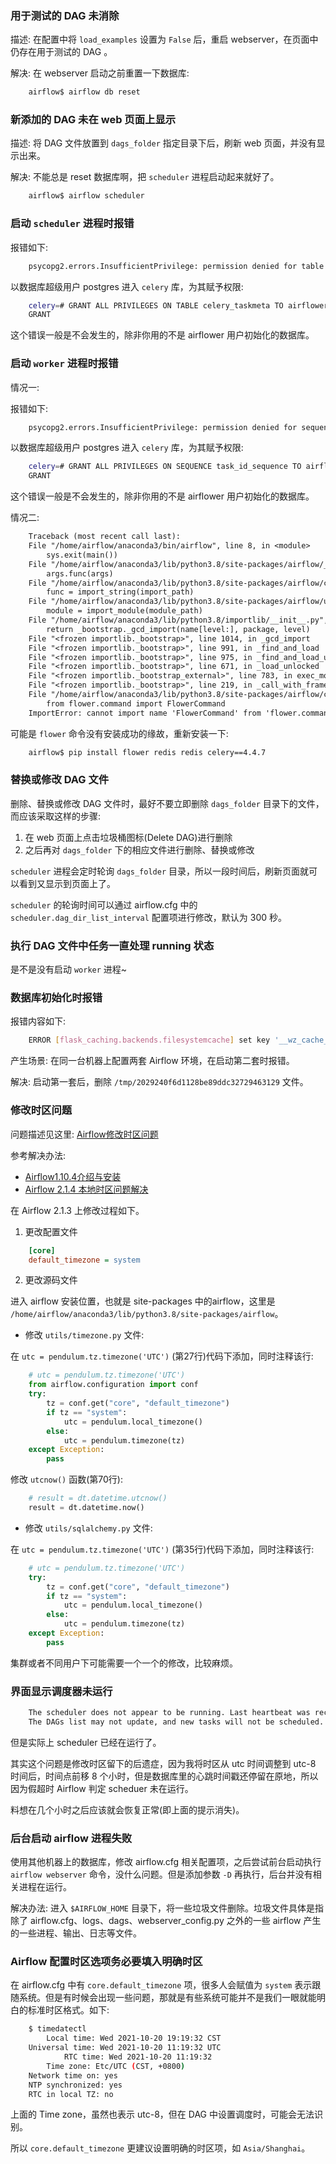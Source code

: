 
### 用于测试的 DAG 未消除

描述:
在配置中将 `load_examples` 设置为 `False` 后，重启 webserver，在页面中仍存在用于测试的 DAG 。

解决:
在 webserver 启动之前重置一下数据库:
```sh
    airflow$ airflow db reset
```


### 新添加的 DAG 未在 web 页面上显示

描述:
将 DAG 文件放置到 `dags_folder` 指定目录下后，刷新 web 页面，并没有显示出来。

解决:
不能总是 reset 数据库啊，把 `scheduler` 进程启动起来就好了。
```sh
    airflow$ airflow scheduler
```


### 启动 `scheduler` 进程时报错

报错如下:
```sh
    psycopg2.errors.InsufficientPrivilege: permission denied for table celery_taskmeta
```

以数据库超级用户 postgres 进入 `celery` 库，为其赋予权限:
```sh
    celery=# GRANT ALL PRIVILEGES ON TABLE celery_taskmeta TO airflower;
    GRANT
```
这个错误一般是不会发生的，除非你用的不是 airflower 用户初始化的数据库。


### 启动 `worker` 进程时报错

情况一:

报错如下:
```sh
    psycopg2.errors.InsufficientPrivilege: permission denied for sequence task_id_sequence
```

以数据库超级用户 postgres 进入 `celery` 库，为其赋予权限:
```sh
    celery=# GRANT ALL PRIVILEGES ON SEQUENCE task_id_sequence TO airflower;
    GRANT
```
这个错误一般是不会发生的，除非你用的不是 airflower 用户初始化的数据库。

情况二:

```txt
    Traceback (most recent call last):
    File "/home/airflow/anaconda3/bin/airflow", line 8, in <module>
        sys.exit(main())
    File "/home/airflow/anaconda3/lib/python3.8/site-packages/airflow/__main__.py", line 40, in main
        args.func(args)
    File "/home/airflow/anaconda3/lib/python3.8/site-packages/airflow/cli/cli_parser.py", line 47, in command
        func = import_string(import_path)
    File "/home/airflow/anaconda3/lib/python3.8/site-packages/airflow/utils/module_loading.py", line 32, in import_string
        module = import_module(module_path)
    File "/home/airflow/anaconda3/lib/python3.8/importlib/__init__.py", line 127, in import_module
        return _bootstrap._gcd_import(name[level:], package, level)
    File "<frozen importlib._bootstrap>", line 1014, in _gcd_import
    File "<frozen importlib._bootstrap>", line 991, in _find_and_load
    File "<frozen importlib._bootstrap>", line 975, in _find_and_load_unlocked
    File "<frozen importlib._bootstrap>", line 671, in _load_unlocked
    File "<frozen importlib._bootstrap_external>", line 783, in exec_module
    File "<frozen importlib._bootstrap>", line 219, in _call_with_frames_removed
    File "/home/airflow/anaconda3/lib/python3.8/site-packages/airflow/cli/commands/celery_command.py", line 29, in <module>
        from flower.command import FlowerCommand
    ImportError: cannot import name 'FlowerCommand' from 'flower.command' (/home/airflow/anaconda3/lib/python3.8/site-packages/flower/command.py)
```

可能是 `flower` 命令没有安装成功的缘故，重新安装一下:
```sh
    airflow$ pip install flower redis redis celery==4.4.7
```


### 替换或修改 DAG 文件

删除、替换或修改 DAG 文件时，最好不要立即删除 `dags_folder` 目录下的文件，而应该采取这样的步骤:
1. 在 web 页面上点击垃圾桶图标(Delete DAG)进行删除
2. 之后再对 `dags_folder` 下的相应文件进行删除、替换或修改

`scheduler` 进程会定时轮询 `dags_folder` 目录，所以一段时间后，刷新页面就可以看到又显示到页面上了。

`scheduler` 的轮询时间可以通过 airflow.cfg 中的 `scheduler.dag_dir_list_interval` 配置项进行修改，默认为 300 秒。

### 执行 DAG 文件中任务一直处理 running 状态

是不是没有启动 `worker` 进程~


### 数据库初始化时报错
 
报错内容如下:
```sh
    ERROR [flask_caching.backends.filesystemcache] set key '__wz_cache_count' -> [Errno 1] Operation not permitted: '/tmp/tmp2zjpe88l.__wz_cache' -> '/tmp/2029240f6d1128be89ddc32729463129'
```

产生场景: 在同一台机器上配置两套 Airflow 环境，在启动第二套时报错。

解决: 启动第一套后，删除 `/tmp/2029240f6d1128be89ddc32729463129` 文件。


### 修改时区问题

问题描述见这里: [Airflow修改时区问题](https://www.codenong.com/js072cbe35bc89/)

参考解决办法: 
* [Airflow1.10.4介绍与安装](https://www.cnblogs.com/woshimrf/p/airflow-install-with-docker.html)
* [Airflow 2.1.4 本地时区问题解决](https://blog.csdn.net/qq_33682575/article/details/120842104)

在 Airflow 2.1.3 上修改过程如下。

1. 更改配置文件
```cfg
    [core]
    default_timezone = system
```

2. 更改源码文件

进入 airflow 安装位置，也就是 site-packages 中的airflow，这里是 `/home/airflow/anaconda3/lib/python3.8/site-packages/airflow`。

- 修改 `utils/timezone.py` 文件:

在 `utc = pendulum.tz.timezone('UTC')` (第27行)代码下添加，同时注释该行:
```py
    # utc = pendulum.tz.timezone('UTC')
    from airflow.configuration import conf
    try:
        tz = conf.get("core", "default_timezone")
        if tz == "system":
            utc = pendulum.local_timezone()
        else:
            utc = pendulum.timezone(tz)
    except Exception:
        pass
```

修改 `utcnow()` 函数(第70行):
```py
    # result = dt.datetime.utcnow()
    result = dt.datetime.now()
```

- 修改 `utils/sqlalchemy.py` 文件:

在 `utc = pendulum.tz.timezone('UTC')` (第35行)代码下添加，同时注释该行:
```py
    # utc = pendulum.tz.timezone('UTC')
    try:
        tz = conf.get("core", "default_timezone")
        if tz == "system":
            utc = pendulum.local_timezone()
        else:
            utc = pendulum.timezone(tz)
    except Exception:
        pass
```

集群或者不同用户下可能需要一个一个的修改，比较麻烦。

### 界面显示调度器未运行

```sh
    The scheduler does not appear to be running. Last heartbeat was received in 7 hours.
    The DAGs list may not update, and new tasks will not be scheduled.
```
但是实际上 scheduler 已经在运行了。

其实这个问题是修改时区留下的后遗症，因为我将时区从 utc 时间调整到 utc-8 时间后，时间点前移 8 个小时，但是数据库里的心跳时间戳还停留在原地，所以因为假超时 Airflow 判定 scheduer 未在运行。

料想在几个小时之后应该就会恢复正常(即上面的提示消失)。


### 后台启动 airflow 进程失败

使用其他机器上的数据库，修改 airflow.cfg 相关配置项，之后尝试前台启动执行 `airflow webserver` 命令，没什么问题。但是添加参数 `-D` 再执行，后台并没有相关进程在运行。

解决办法: 进入 `$AIRFLOW_HOME` 目录下，将一些垃圾文件删除。垃圾文件具体是指除了 airflow.cfg、logs、dags、webserver_config.py 之外的一些 airflow 产生的一些进程、输出、日志等文件。


### Airflow 配置时区选项务必要填入明确时区

在 airflow.cfg 中有 `core.default_timezone` 项，很多人会赋值为 `system` 表示跟随系统。但是有时候会出现一些问题，那就是有些系统可能并不是我们一眼就能明白的标准时区格式。如下:
```sh
    $ timedatectl 
        Local time: Wed 2021-10-20 19:19:32 CST
    Universal time: Wed 2021-10-20 11:19:32 UTC
            RTC time: Wed 2021-10-20 11:19:32
        Time zone: Etc/UTC (CST, +0800)
    Network time on: yes
    NTP synchronized: yes
    RTC in local TZ: no
```
上面的 Time zone，虽然也表示 utc-8，但在 DAG 中设置调度时，可能会无法识别。

所以 `core.default_timezone` 更建议设置明确的时区项，如 `Asia/Shanghai`。
